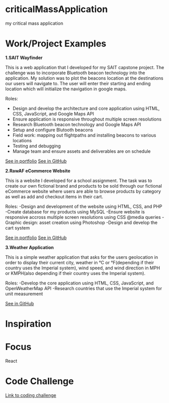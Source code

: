 # criticalMassApplication
my critical mass application

# Work/Project Examples
**1.SAIT Wayfinder**

This is a web application that I developed for my SAIT capstone project. The challenge was to incorporate Bluetooth beacon technology into the application. My solution was to plot the beacons location at the destinations our users will navigate to. The user will enter their starting and ending location which will initialize the navigation in google maps.

Roles:
- Design and develop the architecture and core application using HTML, CSS, JavaScript, and Google Maps API
- Ensure application is responsive throughout multiple screen resolutions
- Research Bluetooth beacon technology and Google Maps API
- Setup and configure Blutooth beacons
- Field work: mapping out flightpaths and installing beacons to various locations
- Testing and debugging
- Manage team and ensure assets and deliverables are on schedule

[See in portfolio](https://www.ocampomark.com/projects/wayfinder)
[See in GitHub]()

**2.RawAF eCommerce Website**

This is a website I developed for a school assignment. The task was to create our own fictional brand and products to be sold through our fictional eCommerce website where users are able to browse products by category as well as add and checkout items in their cart.

Roles:
-Design and development of the website using HTML, CSS, and PHP
-Create database for my products using MySQL
-Ensure website is responsive accross multiple screen resolutions using CSS @media queries
-Graphic design: asset creation using Photoshop
-Design and develop the cart system

[See in portfolio](https://www.ocampomark.com/projects/ecommerce-website)
[See in GitHub]()

**3.Weather Application**

This is a simple weather application that asks for the users geolocation in order to display their current city, weather in °C or °F(depending if their country uses the Imperial system), wind speed, and wind direction in MPH or KMPH(also depending if their country uses the Imperial system).

Roles:
-Develop the core application using HTML, CSS, JavaScript, and OpenWeatherMap API
-Research countries that use the Imperial system for unit measurement

[See in GitHub]()

# Inspiration

# Focus
React

# Code Challenge
[Link to coding challenge](https://k29nj6pznr.codesandbox.io/)
